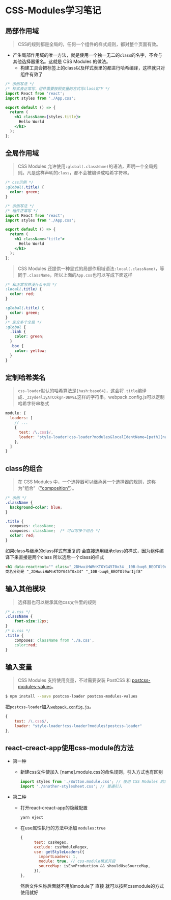 # CSS-Modules学习笔记

## 局部作用域

> CSS的规则都是全局的，任何一个组件的样式规则，都对整个页面有效。

- 产生局部作用域的唯一方法，就是使用一个独一无二的`class`的名字，不会与其他选择器重名。这就是 CSS Modules 的做法。
  - 构建工具会把标签上的class以及样式表里的都进行哈希编译，这样就只对组件有效了

```jsx
/* 示例写法 */
/* 样式表正常写，组件需要按照变量的方式写class如下 */
import React from 'react';
import styles from './App.css';

export default () => {
  return (
    <h1 className={styles.title}>
      Hello World
    </h1>
  );
};

```



## 全局作用域

> CSS Modules 允许使用`:global(.className)`的语法，声明一个全局规则。凡是这样声明的`class`，都不会被编译成哈希字符串。

```css
/* css示例 */
:global(.title) {
  color: green;
}
```



```jsx
/* 示例写法 */
/* 组件正常写 */
import React from 'react';
import styles from './App.css';

export default () => {
  return (
    <h1 className="title">
      Hello World
    </h1>
  );
};

```



> CSS Modules 还提供一种显式的局部作用域语法`:local(.className)`，等同于`.className`，所以上面的`App.css`也可以写成下面这样

```css
/* 和正常写并没什么不同 */
:local(.title) {
  color: red;
}

:global(.title) {
  color: green;
}
/* 定义多个全局 */
:global {
  .link {
    color: green;
  }
  .box {
    color: yellow;
  }
}
```

## 定制哈希类名

> `css-loader`默认的哈希算法是`[hash:base64]`，这会将`.title`编译成`._3zyde4l1yATCOkgn-DBWEL`这样的字符串。webpack.config.js可以定制哈希字符串格式

```js
module: {
  loaders: [
    // ...
    {
      test: /\.css$/,
      loader: "style-loader!css-loader?modules&localIdentName=[path][name]---[local]---[hash:base64:5]" // 表示取路径以及文件名称以及本来class的名称以及哈希的前五位，中间连接符可以随便起
    },
  ]
}
```

## class的组合

> 在 CSS Modules 中，一个选择器可以继承另一个选择器的规则，这称为"组合"（["composition"](https://github.com/css-modules/css-modules#composition)）。

```css
/* 示例 */
.className {
  background-color: blue;
}

.title {
  composes: className;
  composes: className;	/* 可以写多个组合 */
  color: red;
}
```

如果class与继承的class样式有重复的 会直接选用继承class的样式，因为组件编译下来直接是两个class 所以选后一个class的样式

```html
<h1 data-reactroot="" class="_2DHwuiHWMnKTOYG45T0x34 _10B-buq6_BEOTOl9urIjf8">Hello World</h1>
类名分别是 "_2DHwuiHWMnKTOYG45T0x34" "_10B-buq6_BEOTOl9urIjf8"
```

## 输入其他模块

> 选择器也可以继承其他css文件里的规则

```css
/* a.css */
.className {
    font-size:12px;
}
/* b.css */
.title {
    composes: className from './a.css',
    color:red;
}
```

## 输入变量

> CSS Modules 支持使用变量，不过需要安装 PostCSS 和 [postcss-modules-values](https://github.com/css-modules/postcss-modules-values)。

```bash
$ npm install --save postcss-loader postcss-modules-values
```

把`postcss-loader`加入[`webpack.config.js`](https://github.com/ruanyf/css-modules-demos/blob/master/demo06/webpack.config.js)。

```js
{
	test: /\.css$/,
	loader: "style-loader!css-loader?modules!postcss-loader"
},
```

## react-creact-app使用css-module的方法

- 第一种

  - 新建css文件使加入 [name].module.css的命名规则，引入方式也有区别

    ```js
    import styles from './Button.module.css'; // 使用 CSS Modules 的方式引入
    import './another-stylesheet.css'; // 普通引入
    ```

    

- 第二种

  - 打开react-creact-app的隐藏配置

    ```bash
    yarn eject
    ```

  - 在use属性执行的方法中添加 `modules:true`

    ```js
    {
          test: cssRegex,
          exclude: cssModuleRegex,
          use: getStyleLoaders({
            importLoaders: 1,
            module: true, // css-module模式开启
            sourceMap: isEnvProduction && shouldUseSourceMap,
          }),
    },
    ```

    然后文件名称后面就不用加module了 直接 就可以按照cssmodule的方式使用就好

